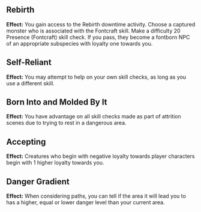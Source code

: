 ## Rebirth
**Effect:** You gain access to the Rebirth downtime activity. Choose a captured monster who is associated with the Fontcraft skill. Make a difficulty 20 Presence (Fontcraft) skill check. If you pass, they become a fontborn NPC of an appropriate subspecies with loyalty one towards you.

## Self-Reliant
**Effect:** You may attempt to help on your own skill checks, as long as you use a different skill.

## Born Into and Molded By It
**Effect:** You have advantage on all skill checks made as part of attrition scenes due to trying to rest in a dangerous area.

## Accepting
**Effect:** Creatures who begin with negative loyalty towards player characters begin with 1 higher loyalty towards you.

## Danger Gradient
**Effect:** When considering paths, you can tell if the area it will lead you to has a higher, equal or lower danger level than your current area.

